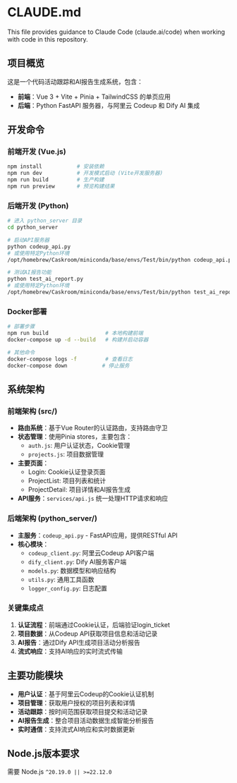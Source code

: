 # CLAUDE.md

This file provides guidance to Claude Code (claude.ai/code) when working with code in this repository.

## 项目概览

这是一个代码活动跟踪和AI报告生成系统，包含：
- **前端**：Vue 3 + Vite + Pinia + TailwindCSS 的单页应用
- **后端**：Python FastAPI 服务器，与阿里云 Codeup 和 Dify AI 集成

## 开发命令

### 前端开发 (Vue.js)
```bash
npm install           # 安装依赖
npm run dev           # 开发模式启动 (Vite开发服务器)
npm run build         # 生产构建
npm run preview       # 预览构建结果
```

### 后端开发 (Python)
```bash
# 进入 python_server 目录
cd python_server

# 启动API服务器
python codeup_api.py
# 或使用特定Python环境
/opt/homebrew/Caskroom/miniconda/base/envs/Test/bin/python codeup_api.py

# 测试AI报告功能
python test_ai_report.py
# 或使用特定Python环境
/opt/homebrew/Caskroom/miniconda/base/envs/Test/bin/python test_ai_report.py
```

### Docker部署
```bash
# 部署步骤
npm run build                  # 本地构建前端
docker-compose up -d --build   # 构建并启动容器

# 其他命令
docker-compose logs -f         # 查看日志
docker-compose down           # 停止服务
```

## 系统架构

### 前端架构 (src/)
- **路由系统**：基于Vue Router的认证路由，支持路由守卫
- **状态管理**：使用Pinia stores，主要包含：
  - `auth.js`: 用户认证状态，Cookie管理
  - `projects.js`: 项目数据管理
- **主要页面**：
  - Login: Cookie认证登录页面
  - ProjectList: 项目列表和统计
  - ProjectDetail: 项目详情和AI报告生成
- **API服务**：`services/api.js` 统一处理HTTP请求和响应

### 后端架构 (python_server/)
- **主服务**：`codeup_api.py` - FastAPI应用，提供RESTful API
- **核心模块**：
  - `codeup_client.py`: 阿里云Codeup API客户端
  - `dify_client.py`: Dify AI服务客户端
  - `models.py`: 数据模型和响应结构
  - `utils.py`: 通用工具函数
  - `logger_config.py`: 日志配置

### 关键集成点
1. **认证流程**：前端通过Cookie认证，后端验证login_ticket
2. **项目数据**：从Codeup API获取项目信息和活动记录
3. **AI报告**：通过Dify API生成项目活动分析报告
4. **流式响应**：支持AI响应的实时流式传输

## 主要功能模块

- **用户认证**：基于阿里云Codeup的Cookie认证机制
- **项目管理**：获取用户授权的项目列表和详情
- **活动跟踪**：按时间范围获取项目提交和活动记录
- **AI报告生成**：整合项目活动数据生成智能分析报告
- **实时通信**：支持流式AI响应和实时数据更新

## Node.js版本要求

需要 Node.js `^20.19.0 || >=22.12.0`